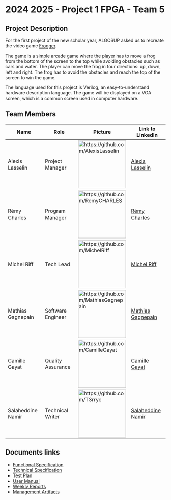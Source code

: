 # 2024 2025 - Project 1 FPGA - Team 5

## Project Description

For the first project of the new scholar year, ALGOSUP asked us to recreate the video game [Frogger](https://en.wikipedia.org/wiki/Frogger).

The game is a simple arcade game where the player has to move a frog from the bottom of the screen to the top while avoiding obstacles such as cars and water. The player can move the frog in four directions: up, down, left and right. The frog has to avoid the obstacles and reach the top of the screen to win the game.

The language used for this project is Verilog, an easy-to-understand hardware description language. The game will be displayed on a VGA screen, which is a common screen used in computer hardware.

## Team Members

| Name              | Role              | Picture                                                                                                                 | Link to LinkedIn                                                              |
| ----------------- | ----------------- | ----------------------------------------------------------------------------------------------------------------------- | ----------------------------------------------------------------------------- |
| Alexis Lasselin   | Project Manager   | <img alt="https://github.com/AlexisLasselin" src="https://avatars.githubusercontent.com/u/114481578?v=4" width=150 />   | [Alexis Lasselin](https://www.linkedin.com/in/alexis-lasselin-318649251/)     |
| Rémy Charles      | Program Manager   | <img alt="https://github.com/RemyCHARLES" src="https://avatars.githubusercontent.com/u/100137905?v=4" width=150 />      | [Rémy Charles](https://www.linkedin.com/in/r%C3%A9my-charles-2a8960232/)      |
| Michel Riff       | Tech Lead         | <img alt="https://github.com/MichelRiff" src="https://avatars.githubusercontent.com/u/146001004?v=4" width=150/>        | [Michel Riff](https://www.linkedin.com/in/michel-riff-693007293/)             |
| Mathias Gagnepain | Software Engineer | <img alt="https://github.com/MathiasGagnepain" src="https://avatars.githubusercontent.com/u/145995367?v=4" width=150 /> | [Mathias Gagnepain](https://www.linkedin.com/in/mathias-gagnepain/)           |
| Camille Gayat     | Quality Assurance | <img alt="https://github.com/CamilleGayat" src="https://avatars.githubusercontent.com/u/145991254?v=4" width=150 />     | [Camille Gayat](https://www.linkedin.com/in/camille-g-a89114293/)             |
| Salaheddine Namir | Technical Writer  | <img alt="https://github.com/T3rryc" src="https://avatars.githubusercontent.com/u/71770514?v=4" width=150 />            | [Salaheddine Namir](https://www.linkedin.com/in/salaheddine-namir-3402471b8/) |

## Documents links

- [Functional Specification](./Documents/Specification/Functional/FunctionalSpecification.md)
- [Technical Specification](./Documents/Specification/Technical/TechnicalSpecification.md)
- [Test Plan](./Documents/TestPlan/TestPlan.md)
- [User Manual](./Documents/UserManual/User%20Manual.pdf)
- [Weekly Reports](./Documents/Management/WeeklyReports/)
- [Management Artifacts](./Documents/Management/ManagementArtifacts.md)

